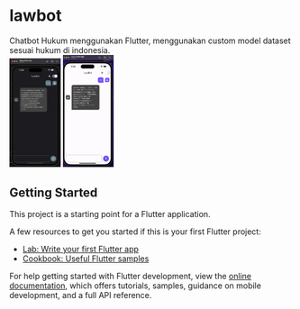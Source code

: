 # lawbot

Chatbot Hukum menggunakan Flutter, menggunakan custom model dataset sesuai hukum di indonesia.
<br>
<img src="https://github.com/fadhilahmadd/img/blob/main/flutter-chatbot-hukum.png" width="18%"></img>
<img src="https://github.com/fadhilahmadd/img/blob/main/flutter-chatbot-hukum2.png" width="18%"></img>

## Getting Started

This project is a starting point for a Flutter application.

A few resources to get you started if this is your first Flutter project:

- [Lab: Write your first Flutter app](https://docs.flutter.dev/get-started/codelab)
- [Cookbook: Useful Flutter samples](https://docs.flutter.dev/cookbook)

For help getting started with Flutter development, view the
[online documentation](https://docs.flutter.dev/), which offers tutorials,
samples, guidance on mobile development, and a full API reference.

